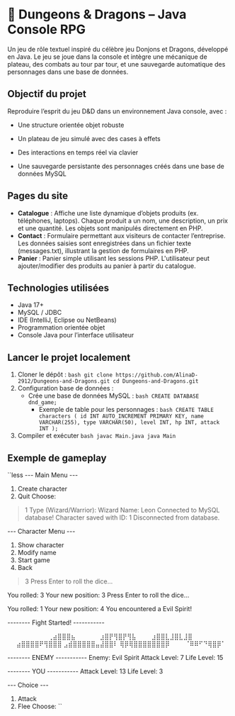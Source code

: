 # 🐉 Dungeons & Dragons – Java Console RPG
Un jeu de rôle textuel inspiré du célèbre jeu Donjons et Dragons, développé en Java. Le jeu se joue dans la console et intègre une mécanique de plateau, des combats au tour par tour, et une sauvegarde automatique des personnages dans une base de données.
 
## Objectif du projet
Reproduire l’esprit du jeu D&D dans un environnement Java console, avec :

  - Une structure orientée objet robuste

  - Un plateau de jeu simulé avec des cases à effets

  - Des interactions en temps réel via clavier

  - Une sauvegarde persistante des personnages créés dans une base de données MySQL
## Pages du site
- **Catalogue** : Affiche une liste dynamique d’objets produits (ex. téléphones, laptops). Chaque produit a un nom, une description, un prix et une quantité. Les objets sont manipulés directement en PHP.
- **Contact** : Formulaire permettant aux visiteurs de contacter l’entreprise. Les données saisies sont enregistrées dans un fichier texte (messages.txt), illustrant la gestion de formulaires en PHP.
- **Panier** : Panier simple utilisant les sessions PHP. L'utilisateur peut ajouter/modifier des produits au panier à partir du catalogue.
  

## Technologies utilisées
- Java 17+
- MySQL / JDBC
- IDE (IntelliJ, Eclipse ou NetBeans)
- Programmation orientée objet
- Console Java pour l’interface utilisateur
  
## Lancer le projet localement
1. Cloner le dépôt :
``bash
git clone https://github.com/AlinaD-2912/Dungeons-and-Dragons.git
cd Dungeons-and-Dragons.git ``
2. Configuration base de données :
   - Crée une base de données MySQL :
     ``bash
     CREATE DATABASE dnd_game;``
     - Exemple de table pour les personnages :
     ``bash
     CREATE TABLE characters (
  id INT AUTO_INCREMENT PRIMARY KEY,
  name VARCHAR(255),
  type VARCHAR(50),
  level INT,
  hp INT,
  attack INT
); ``
3. Compiler et exécuter
 ``bash
     javac Main.java
   java Main``
## Exemple de gameplay
   
 ``less
--- Main Menu ---
1. Create character
2. Quit
Choose: 

> 1
Type (Wizard/Warrior):
> Wizard
Name:
> Leon
 Connected to MySQL database!
Character saved with ID: 1
 Disconnected from database.

--- Character Menu ---
1. Show character
2. Modify name
3. Start game
4. Back

>3
Press Enter to roll the dice...

You rolled: 3
Your new position: 3
Press Enter to roll the dice...

You rolled: 1
Your new position: 4
You encountered a Evil Spirit!
 
-------- Fight Started! -----------
 
⠀⠀⠀⠀⠀⠀⠀⠀⠀⢀⣴⣿⣿⣿⣦⠀
    ⠀⠀⠀⠀⣰⣿⡟⢻⣿⡟⢻⣧
    ⠀⠀⠀⣰⣿⣿⣇⣸⣿⣇⣸⣿
    ⠀⠀⣴⣿⣿⣿⣿⠟⢻⣿⣿⣿
    ⣠⣾⣿⣿⣿⣿⣿⣤⣼⣿⣿⠇
    ⢿⡿⢿⣿⣿⣿⣿⣿⣿⣿⡿⠀
    ⠀⠀⠈⠿⠿⠋⠙⢿⣿⡿⠁⠀

-------- ENEMY -----------
Enemy: Evil Spirit
Attack Level: 7
Life Level: 15
 
-------- YOU -----------
Attack Level: 13
Life Level: 3

--- Choice ---
1. Attack
2. Flee
Choose: 
``
